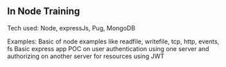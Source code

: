 In Node Training
----------------

Tech used:
Node, expressJs, Pug, MongoDB

Examples:
Basic of node examples like readfile, writefile, tcp, http, events, fs
Basic express app
POC on user authentication using one server and authorizing on another server for resources using JWT
